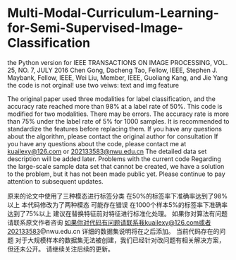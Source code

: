 # Multi-Modal-Curriculum-Learning-for-Semi-Supervised-Image-Classification
the Python version for
<Multi-Modal Curriculum Learning for Semi-Supervised Image Classification>
IEEE TRANSACTIONS ON IMAGE PROCESSING, VOL. 25, NO. 7, JULY 2016
  Chen Gong, Dacheng Tao, Fellow, IEEE, Stephen J. Maybank, Fellow, IEEE,
Wei Liu, Member, IEEE, Guoliang Kang, and Jie Yang
 the code is not orginal!
  use two veiws: text and img feature
  
  The original paper used three modalities for label classification, and the accuracy rate reached more than 98% at a label rate of 50%.
This code is modified for two modalities. There may be errors. The accuracy rate is more than 75% under the label rate of 5% for 1000 samples.
It is recommended to standardize the features before replacing them.
If you have any questions about the algorithm, please contact the original author for consultation
If you have any questions about the code, please contact me at kuailexy@126.com or 202133583@nwu.edu.cn
The detailed data set description will be added later.
Problems with the current code Regarding the large-scale sample data set that cannot be created, we have a solution to the problem, but it has not been made public yet.
Please continue to pay attention to subsequent updates.
  
  原来的论文中使用了三种模态进行标签分类 在50%的标签率下准确率达到了98%以上
本代码修改为了两种模态 可能存在错误 在1000个样本5%的标签率下准确率达到了75%以上
建议在替换特征前对特征进行标准化处理。
如果你对算法有问题请联系原文作者咨询
如果你对代码有问题请联系我kuailexy@126.com或者202133583@nwu.edu.cn
详细的数据集说明将在之后添加。
当前代码存在的问题 对于大规模样本的数据集无法被创建，我们已经针对改问题有相关解决方案，但还未公开。
请继续关注后续的更新。
